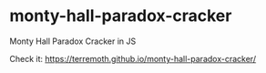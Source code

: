 # monty-hall-paradox-cracker
Monty Hall Paradox Cracker in JS

Check it: https://terremoth.github.io/monty-hall-paradox-cracker/
